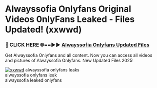# Alwayssofia Onlyfans Original Videos 0nlyFans Leaked - Files Updated! (xxwwd)

<h3>🔴 CLICK HERE 🌐==►► <a href="https://tinyurl.com/2wckxsce" rel="nofollow">Alwayssofia Onlyfans Updated Files</a></h3>

Get Alwayssofia Onlyfans and all content. Now you can access all videos and pictures of Alwayssofia Onlyfans. New Updated Files 2025!

[![xxwwd](https://i.imgur.com/AFduVYN.gif)](https://tinyurl.com/2wckxsce)
alwayssofia onlyfans leaks<br>
alwayssofia onlyfans leak<br>
alwayssofia leaked onlyfans